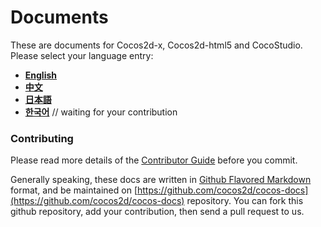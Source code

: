 Documents
===============

These are documents for Cocos2d-x, Cocos2d-html5 and CocoStudio. Please select your language entry:

- [__English__](catalog/en.md)
- [__中文__](catalog/zh.md)
- [__日本語__](catalog/ja.md)
- [__한국어__](catalog/ko.md)   // waiting for your contribution


### Contributing

Please read more details of the [Contributor Guide](./manual/framework/native/best-practice/cocos-docs-style/en.md) before you commit. 

Generally speaking, these docs are written in [Github Flavored Markdown](https://help.github.com/articles/github-flavored-markdown) format, and be maintained on [https://github.com/cocos2d/cocos-docs](https://github.com/cocos2d/cocos-docs) repository. You can fork this github repository, add your contribution, then send a pull request to us. 


 						
